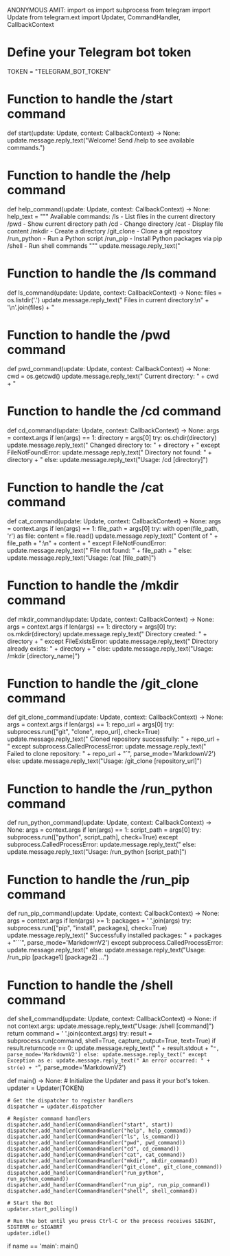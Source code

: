 ANONYMOUS AMIT:
import os
import subprocess
from telegram import Update
from telegram.ext import Updater, CommandHandler, CallbackContext

# Define your Telegram bot token
TOKEN = "TELEGRAM_BOT_TOKEN"
# Function to handle the /start command
def start(update: Update, context: CallbackContext) -> None:
    update.message.reply_text("Welcome! Send /help to see available commands.")

# Function to handle the /help command
def help_command(update: Update, context: CallbackContext) -> None:
    help_text = """
    Available commands:
    /ls - List files in the current directory
    /pwd - Show current directory path
    /cd - Change directory
    /cat - Display file content
    /mkdir - Create a directory
    /git_clone - Clone a git repository
    /run_python - Run a Python script
    /run_pip - Install Python packages via pip
    /shell - Run shell commands
    """
    update.message.reply_text("
# Function to handle the /ls command
def ls_command(update: Update, context: CallbackContext) -> None:
    files = os.listdir('.')
    update.message.reply_text("
Files in current directory:\n" + '\n'.join(files) + "
# Function to handle the /pwd command
def pwd_command(update: Update, context: CallbackContext) -> None:
    cwd = os.getcwd()
    update.message.reply_text("
Current directory: " + cwd + "
# Function to handle the /cd command
def cd_command(update: Update, context: CallbackContext) -> None:
    args = context.args
    if len(args) == 1:
        directory = args[0]
        try:
            os.chdir(directory)
            update.message.reply_text("
Changed directory to: " + directory + "
        except FileNotFoundError:
            update.message.reply_text("
Directory not found: " + directory + "
    else:
        update.message.reply_text("Usage: /cd [directory]")

# Function to handle the /cat command
def cat_command(update: Update, context: CallbackContext) -> None:
    args = context.args
    if len(args) == 1:
        file_path = args[0]
        try:
            with open(file_path, 'r') as file:
                content = file.read()
                update.message.reply_text("
Content of " + file_path + ":\n" + content + "
        except FileNotFoundError:
            update.message.reply_text("
File not found: " + file_path + "
    else:
        update.message.reply_text("Usage: /cat [file_path]")

# Function to handle the /mkdir command
def mkdir_command(update: Update, context: CallbackContext) -> None:
    args = context.args
    if len(args) == 1:
        directory = args[0]
        try:
            os.mkdir(directory)
            update.message.reply_text("
Directory created: " + directory + "
        except FileExistsError:
            update.message.reply_text("
Directory already exists: " + directory + "
    else:
        update.message.reply_text("Usage: /mkdir [directory_name]")

# Function to handle the /git_clone command
def git_clone_command(update: Update, context: CallbackContext) -> None:
    args = context.args
    if len(args) == 1:
        repo_url = args[0]
        try:
            subprocess.run(["git", "clone", repo_url], check=True)
            update.message.reply_text("
Cloned repository successfully: " + repo_url + "
        except subprocess.CalledProcessError:
            update.message.reply_text("
Failed to clone repository: " + repo_url + "`", parse_mode='MarkdownV2')
    else:
        update.message.reply_text("Usage: /git_clone [repository_url]")

# Function to handle the /run_python command

def run_python_command(update: Update, context: CallbackContext) -> None:
    args = context.args
    if len(args) == 1:
        script_path = args[0]
        try:
            subprocess.run(["python", script_path], check=True)
        except subprocess.CalledProcessError:
            update.message.reply_text("
    else:
        update.message.reply_text("Usage: /run_python [script_path]")

# Function to handle the /run_pip command
def run_pip_command(update: Update, context: CallbackContext) -> None:
    args = context.args
    if len(args) >= 1:
        packages = ' '.join(args)
        try:
            subprocess.run(["pip", "install", packages], check=True)
            update.message.reply_text("
Successfully installed packages: " + packages + "```", parse_mode='MarkdownV2')
        except subprocess.CalledProcessError:
            update.message.reply_text("
    else:
        update.message.reply_text("Usage: /run_pip [package1] [package2] ...")

# Function to handle the /shell command
def shell_command(update: Update, context: CallbackContext) -> None:
    if not context.args:
        update.message.reply_text("Usage: /shell [command]")
        return
    command = ' '.join(context.args)
    try:
        result = subprocess.run(command, shell=True, capture_output=True, text=True)
        if result.returncode == 0:
            update.message.reply_text("
" + result.stdout + "```", parse_mode='MarkdownV2')
        else:
            update.message.reply_text("
    except Exception as e:
        update.message.reply_text("
An error occurred: " + str(e) + "```", parse_mode='MarkdownV2')

def main() -> None:
    # Initialize the Updater and pass it your bot's token.
    updater = Updater(TOKEN)

    # Get the dispatcher to register handlers
    dispatcher = updater.dispatcher

    # Register command handlers
    dispatcher.add_handler(CommandHandler("start", start))
    dispatcher.add_handler(CommandHandler("help", help_command))
    dispatcher.add_handler(CommandHandler("ls", ls_command))
    dispatcher.add_handler(CommandHandler("pwd", pwd_command))
    dispatcher.add_handler(CommandHandler("cd", cd_command))
    dispatcher.add_handler(CommandHandler("cat", cat_command))
    dispatcher.add_handler(CommandHandler("mkdir", mkdir_command))
    dispatcher.add_handler(CommandHandler("git_clone", git_clone_command))
    dispatcher.add_handler(CommandHandler("run_python", run_python_command))
    dispatcher.add_handler(CommandHandler("run_pip", run_pip_command))
    dispatcher.add_handler(CommandHandler("shell", shell_command))

    # Start the Bot
    updater.start_polling()

    # Run the bot until you press Ctrl-C or the process receives SIGINT, SIGTERM or SIGABRT
    updater.idle()

if name == 'main':
    main()
